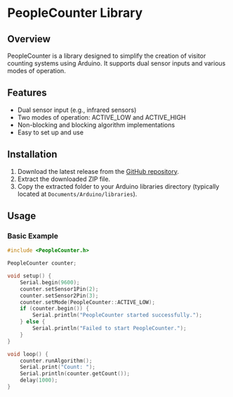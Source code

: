 # PeopleCounter Library

## Overview

PeopleCounter is a library designed to simplify the creation of visitor counting systems using Arduino. It supports dual sensor inputs and various modes of operation.

## Features

- Dual sensor input (e.g., infrared sensors)
- Two modes of operation: ACTIVE_LOW and ACTIVE_HIGH
- Non-blocking and blocking algorithm implementations
- Easy to set up and use

## Installation

1. Download the latest release from the [GitHub repository](https://github.com/george10hany77/People_Counter_Lib).
2. Extract the downloaded ZIP file.
3. Copy the extracted folder to your Arduino libraries directory (typically located at `Documents/Arduino/libraries`).

## Usage

### Basic Example

```cpp
#include <PeopleCounter.h>

PeopleCounter counter;

void setup() {
    Serial.begin(9600);
    counter.setSensor1Pin(2);
    counter.setSensor2Pin(3);
    counter.setMode(PeopleCounter::ACTIVE_LOW);
    if (counter.begin()) {
        Serial.println("PeopleCounter started successfully.");
    } else {
        Serial.println("Failed to start PeopleCounter.");
    }
}

void loop() {
    counter.runAlgorithm();
    Serial.print("Count: ");
    Serial.println(counter.getCount());
    delay(1000);
}
